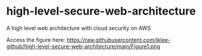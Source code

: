 # high-level-secure-web-architecture
A high level web architecture with cloud security on AWS

Access the figure here:
https://raw.githubusercontent.com/jklee-github/high-level-secure-web-architecture/main/Figure1.png

